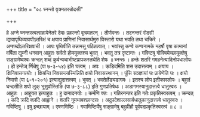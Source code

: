 +++
title = "०८ घ्नन्तो वृत्रमतरन्रोदसी"

+++

हे अग्ने घ्नन्तस्त्वत्सहायेनेतरे देवाः प्रहरन्तो वृत्रमतरन् । तीर्णवन्तः । तदनन्तरं रोदसी द्यावापृथिव्यावपोंऽतरिक्षं च क्षयाय प्राणिनां निवासार्थमुरु विस्तारो यथा भवति तथा चक्रिरे । अप्शब्दोंऽतरिक्षवाची । आपः पृथिवीति तन्नामसु पठितत्वात् । भवांस्तु कण्वे कण्वनामके महर्षौ वृषा कामानां वर्षिता द्युम्नी धनवान् आहुतः सर्वतो होमयुक्तश्च भुवत् । भवतु तत्र दृष्टान्तः । गविष्टषु गोविषयेच्छायुक्तेषु सङ्ग्रामेष्वश्वः क्रन्दत् शब्दं कुर्वन्यथाभीष्टप्रापकस्तथेति शेषः ॥ घ्नन्तः । हन्तेः शतरि गमहनेत्यादिनोपधालोपः । हो हन्तेञ् र्णिन्नेषु (पा ७-३-५४) इति घत्वम् । अपः । ऊडिदमिति शस उदात्तत्वम् । क्षयाय । क्षिनिवासगत्योः । क्षियन्ति निवसन्त्यस्मिन्निति क्षयो निवासस्थानम् । पुंसि सञ्ज्ञायां घः प्रायेणेति घः । क्षयो निवासे (पा ६-१-२०१) इत्याद्युदात्तत्वम् । भुवत् । भवतेर्लेड्यडागमः । इतश्च लोप इतीकारलोपः । बहुलं घन्दसीति शपो लुक् भूसुवोस्तिङि (पा ७-३-८८) इति गुणप्रतिषेधः । अडागमस्यानुदात्तत्वे धातुस्वरः । आहुतः । आहूयत इत्याहुतः । हु दानादनयोः । कर्मणि क्तः । गतिरनन्तर इति गतेः प्रकृतिस्वरत्वम् । क्रन्दत् । कदि क्रदि क्लदि आह्वाने । शतरि नुमभावश्छान्दसः । अदुपदेशाल्लसार्वधातुकानुदात्तत्वे धातुस्वरः । गविष्टिषु । इषु इच्छायाम् । एषणमिष्टिः । गवामिष्टिर्येषु सङ्ग्रामेषु बहुव्रीहौ पूर्वपदप्रकृतिस्वरत्वं ॥ ८ ॥